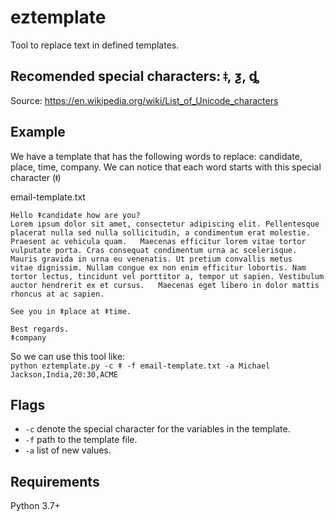 # eztemplate
Tool to replace text in defined templates. 

## Recomended special characters: ǂ, ƺ, ȡ
Source: https://en.wikipedia.org/wiki/List_of_Unicode_characters

## Example
We have a template that has the following words to replace: candidate, place, time, company. We can notice that each word starts with this special character (ǂ)

email-template.txt
```
Hello ǂcandidate how are you?
Lorem ipsum dolor sit amet, consectetur adipiscing elit. Pellentesque placerat nulla sed nulla sollicitudin, a condimentum erat molestie. Praesent ac vehicula quam.   Maecenas efficitur lorem vitae tortor vulputate porta. Cras consequat condimentum urna ac scelerisque. Mauris gravida in urna eu venenatis. Ut pretium convallis metus   vitae dignissim. Nullam congue ex non enim efficitur lobortis. Nam tortor lectus, tincidunt vel porttitor a, tempor ut sapien. Vestibulum auctor hendrerit ex et cursus.   Maecenas eget libero in dolor mattis rhoncus at ac sapien.  

See you in ǂplace at ǂtime.

Best regards.
ǂcompany
```
So we can use this tool like:  
`python eztemplate.py -c ǂ -f email-template.txt -a Michael Jackson,India,20:30,ACME`

## Flags  
- `-c` denote the special character for the variables in the template.  
- `-f` path to the template file.  
- `-a` list of new values.  


## Requirements
Python 3.7+

